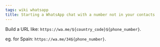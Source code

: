 ```yaml
---
tags: wiki whatsapp
title: Starting a WhatsApp chat with a number not in your contacts
---
```


Build a URL like: `https://wa.me/${country_code}${phone_number}`.

eg. for Spain: `https://wa.me/34${phone_number}`.
